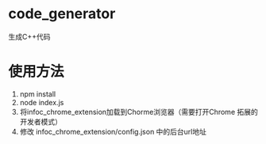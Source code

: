 # code_generator
生成C++代码

# 使用方法
1. npm install
2. node index.js
3. 将infoc_chrome_extension加载到Chorme浏览器（需要打开Chrome 拓展的开发者模式）
4. 修改 infoc_chrome_extension/config.json 中的后台url地址

